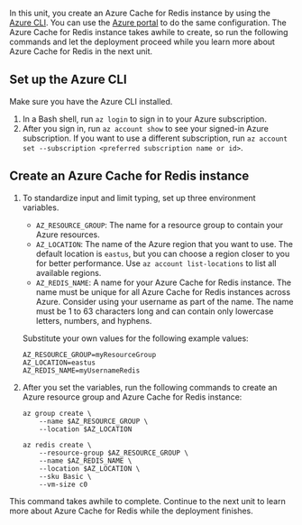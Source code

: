 In this unit, you create an Azure Cache for Redis instance by using the [Azure CLI](/cli/azure/install-azure-cli). You can use the [Azure portal](https://portal.azure.com) to do the same configuration. The Azure Cache for Redis instance takes awhile to create, so run the following commands and let the deployment proceed while you learn more about Azure Cache for Redis in the next unit.

## Set up the Azure CLI

Make sure you have the Azure CLI installed.

1. In a Bash shell, run `az login` to sign in to your Azure subscription.
1. After you sign in, run `az account show` to see your signed-in Azure subscription. If you want to use a different subscription, run `az account set --subscription <preferred subscription name or id>`.

## Create an Azure Cache for Redis instance

1. To standardize input and limit typing, set up three environment variables.

   - `AZ_RESOURCE_GROUP`: The name for a resource group to contain your Azure resources.
   - `AZ_LOCATION`: The name of the Azure region that you want to use. The default location is `eastus`, but you can choose a region closer to you for better performance. Use `az account list-locations` to list all available regions.
   - `AZ_REDIS_NAME`: A name for your Azure Cache for Redis instance. The name must be unique for all Azure Cache for Redis instances across Azure. Consider using your username as part of the name. The name must be 1 to 63 characters long and can contain only lowercase letters, numbers, and hyphens.

   Substitute your own values for the following example values:

   ```azcli
   AZ_RESOURCE_GROUP=myResourceGroup
   AZ_LOCATION=eastus
   AZ_REDIS_NAME=myUsernameRedis
   ```

1. After you set the variables, run the following commands to create an Azure resource group and Azure Cache for Redis instance:

   ```azcli
   az group create \
       --name $AZ_RESOURCE_GROUP \
       --location $AZ_LOCATION
   
   az redis create \
       --resource-group $AZ_RESOURCE_GROUP \
       --name $AZ_REDIS_NAME \
       --location $AZ_LOCATION \
       --sku Basic \
       --vm-size c0
   ```

This command takes awhile to complete. Continue to the next unit to learn more about Azure Cache for Redis while the deployment finishes.